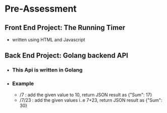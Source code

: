 # Pre-Assessment

## Front End Project: The Running Timer
  - written using HTML and Javascript
## Back End Project: Golang backend API 
- ###   This Api is written in Golang
- ### Example
  - /7 : add the given value to 10, return JSON result as {"Sum": 17}
  - /7/23 : add the given values i..e 7+23, return JSON result as {"Sum": 30}